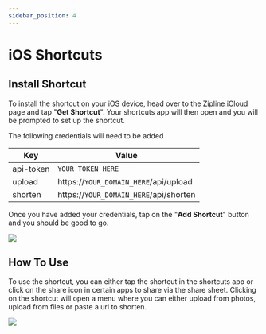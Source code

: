 ```yaml
---
sidebar_position: 4
---
```


# iOS Shortcuts

## Install Shortcut
To install the shortcut on your iOS device, head over to the [Zipline iCloud](https://www.icloud.com/shortcuts/948ad54842334c3f91c7ee09f7ff38b9) page and tap "**Get Shortcut**". Your shortcuts app will then open and you will be prompted to set up the shortcut.

The following credentials will need to be added

|    Key    | Value |
| --------- | ----- |
| api-token | `YOUR_TOKEN_HERE` |
| upload    | https://`YOUR_DOMAIN_HERE`/api/upload |
| shorten   | https://`YOUR_DOMAIN_HERE`/api/shorten |

Once you have added your credentials, tap on the "**Add Shortcut**" button and you should be good to go.

![](/guides/ios-shortcut-1.png)

## How To Use
To use the shortcut, you can either tap the shortcut in the shortcuts app or click on the share icon in certain apps to share via the share sheet. Clicking on the shortcut will open a menu where you can either upload from photos, upload from files or paste a url to shorten.

![](/guides/ios-shortcut-2.png)